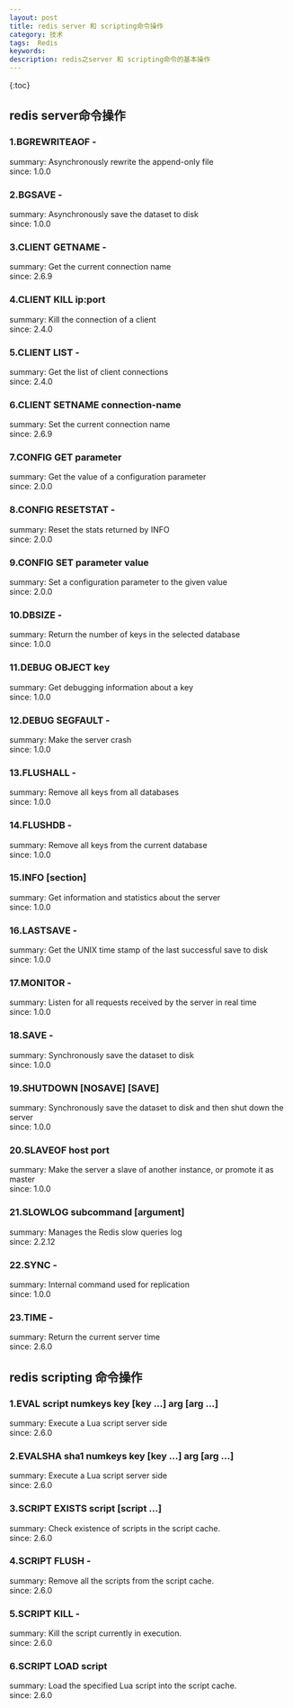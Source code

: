 ```yaml
---
layout: post
title: redis server 和 scripting命令操作
category: 技术
tags:  Redis
keywords: 
description: redis之server 和 scripting命令的基本操作
---
```


{:toc}



## redis server命令操作

### 1.BGREWRITEAOF -


summary: Asynchronously rewrite the append-only file  
since: 1.0.0


### 2.BGSAVE -


summary: Asynchronously save the dataset to disk  
since: 1.0.0


### 3.CLIENT GETNAME -


summary: Get the current connection name  
since: 2.6.9


### 4.CLIENT KILL ip:port


summary: Kill the connection of a client  
since: 2.4.0


### 5.CLIENT LIST -


summary: Get the list of client connections  
since: 2.4.0


### 6.CLIENT SETNAME connection-name


summary: Set the current connection name  
since: 2.6.9


### 7.CONFIG GET parameter


summary: Get the value of a configuration parameter  
since: 2.0.0


### 8.CONFIG RESETSTAT -


summary: Reset the stats returned by INFO  
since: 2.0.0


### 9.CONFIG SET parameter value


summary: Set a configuration parameter to the given value  
since: 2.0.0


### 10.DBSIZE -


summary: Return the number of keys in the selected database  
since: 1.0.0


### 11.DEBUG OBJECT key


summary: Get debugging information about a key  
since: 1.0.0


### 12.DEBUG SEGFAULT -


summary: Make the server crash  
since: 1.0.0


### 13.FLUSHALL -


summary: Remove all keys from all databases  
since: 1.0.0


### 14.FLUSHDB -


summary: Remove all keys from the current database  
since: 1.0.0


### 15.INFO [section]


summary: Get information and statistics about the server  
since: 1.0.0


### 16.LASTSAVE -


summary: Get the UNIX time stamp of the last successful save to disk  
since: 1.0.0


### 17.MONITOR -


summary: Listen for all requests received by the server in real time  
since: 1.0.0


### 18.SAVE -


summary: Synchronously save the dataset to disk  
since: 1.0.0


### 19.SHUTDOWN [NOSAVE] [SAVE]


summary: Synchronously save the dataset to disk and then shut down the server  
since: 1.0.0


### 20.SLAVEOF host port


summary: Make the server a slave of another instance, or promote it as master  
since: 1.0.0


### 21.SLOWLOG subcommand [argument]


summary: Manages the Redis slow queries log  
since: 2.2.12


### 22.SYNC -


summary: Internal command used for replication  
since: 1.0.0


### 23.TIME -


summary: Return the current server time  
since: 2.6.0

## redis scripting 命令操作

### 1.EVAL script numkeys key [key ...] arg [arg ...]


summary: Execute a Lua script server side  
since: 2.6.0


### 2.EVALSHA sha1 numkeys key [key ...] arg [arg ...]


summary: Execute a Lua script server side  
since: 2.6.0


### 3.SCRIPT EXISTS script [script ...]


summary: Check existence of scripts in the script cache.  
since: 2.6.0


### 4.SCRIPT FLUSH -


summary: Remove all the scripts from the script cache.  
since: 2.6.0


### 5.SCRIPT KILL -


summary: Kill the script currently in execution.  
since: 2.6.0


### 6.SCRIPT LOAD script


summary: Load the specified Lua script into the script cache.  
since: 2.6.0


